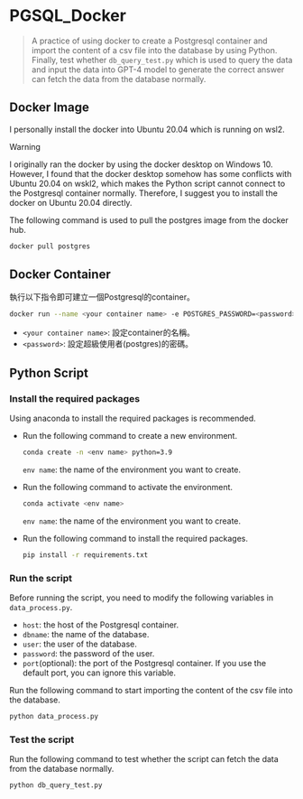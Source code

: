 # PGSQL_Docker
> A practice of using docker to create a Postgresql container and import the content of a csv file into the database by using Python. Finally, test whether `db_query_test.py` which is used to query the data and input the data into GPT-4 model to generate the correct answer can fetch the data from the database normally. 

## Docker Image
I personally install the docker into Ubuntu 20.04 which is running on wsl2. 

> [!WARNING]  
> I originally ran the docker by using the docker desktop on Windows 10. However, I found that the docker desktop somehow has some conflicts with Ubuntu 20.04 on wskl2, which makes the Python script cannot connect to the Postgresql container normally. Therefore, I suggest you to install the docker on Ubuntu 20.04 directly.

The following command is used to pull the postgres image from the docker hub.
```bash
docker pull postgres
```

## Docker Container
執行以下指令即可建立一個Postgresql的container。
```bash
docker run --name <your container name> -e POSTGRES_PASSWORD=<password> -d -p 5432:5432 postgres
```
- `<your container name>`: 設定container的名稱。
- `<password>`: 設定超級使用者(postgres)的密碼。

## Python Script

### Install the required packages
Using anaconda to install the required packages is recommended.

- Run the following command to create a new environment.
    ```bash
    conda create -n <env name> python=3.9
    ```
    `env name`: the name of the environment you want to create.

- Run the following command to activate the environment.
    ```bash
    conda activate <env name>
    ```
    `env name`: the name of the environment you want to create.

- Run the following command to install the required packages.
    ```bash
    pip install -r requirements.txt
    ```

### Run the script
Before running the script, you need to modify the following variables in `data_process.py`.
- `host`: the host of the Postgresql container.
- `dbname`: the name of the database.
- `user`: the user of the database.
- `password`: the password of the user.
- `port`(optional): the port of the Postgresql container. If you use the default port, you can ignore this variable.

Run the following command to start importing the content of the csv file into the database.
```bash
python data_process.py
```

### Test the script
Run the following command to test whether the script can fetch the data from the database normally.
```bash
python db_query_test.py
```